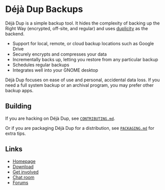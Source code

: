 <!--
SPDX-License-Identifier: CC-BY-SA-4.0
SPDX-FileCopyrightText: Michael Terry
-->

# Déjà Dup Backups

Déjà Dup is a simple backup tool. It hides the complexity of backing up the
Right Way (encrypted, off-site, and regular) and uses
[duplicity](http://duplicity.nongnu.org/) as the backend.

 * Support for local, remote, or cloud backup locations such as Google Drive
 * Securely encrypts and compresses your data
 * Incrementally backs up, letting you restore from any particular backup
 * Schedules regular backups
 * Integrates well into your GNOME desktop

Déjà Dup focuses on ease of use and personal, accidental data loss.
If you need a full system backup or an archival program, you may prefer other
backup apps.

## Building

If you are hacking on Déjà Dup, see [`CONTRIBUTING.md`](CONTRIBUTING.md).

Or if you are packaging Déjà Dup for a distribution, see
[`PACKAGING.md`](PACKAGING.md) for extra tips.

## Links

 * [Homepage](https://wiki.gnome.org/Apps/DejaDup)
 * [Download](https://wiki.gnome.org/Apps/DejaDup/Download)
 * [Get involved](https://wiki.gnome.org/Apps/DejaDup/GettingInvolved)
 * [Chat room](https://matrix.to/#/#deja-dup:gnome.org)
 * [Forums](https://discourse.gnome.org/tags/c/applications/7/deja-dup)

